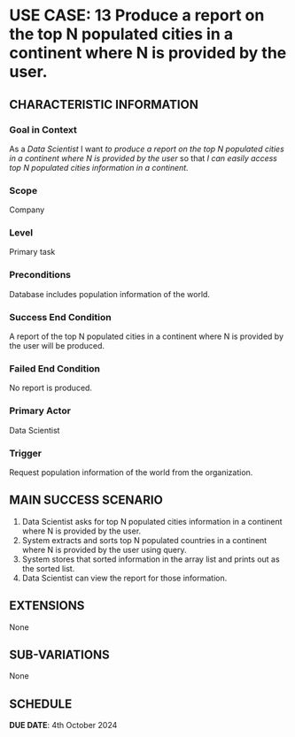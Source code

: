 # USE CASE: 13 Produce a report on the top N populated cities in a continent where N is provided by the user.

## CHARACTERISTIC INFORMATION

### Goal in Context

As a *Data Scientist* I want *to produce a report on the top N populated cities in a continent where N is provided by the user* so that *I can easily access top N populated cities information in a continent.*

### Scope

Company

### Level

Primary task

### Preconditions

Database includes population information of the world.

### Success End Condition

A report of the top N populated cities in a continent where N is provided by the user will be produced.

### Failed End Condition

No report is produced.

### Primary Actor

Data Scientist

### Trigger

Request population information of the world from the organization.

## MAIN SUCCESS SCENARIO

1. Data Scientist asks for top N populated cities information in a continent where N is provided by the user.
2. System extracts and sorts top N populated countries in a continent where N is provided by the user using query.
3. System stores that sorted information in the array list and prints out as the sorted list.
4. Data Scientist can view the report for those information.

## EXTENSIONS

None

## SUB-VARIATIONS

None

## SCHEDULE

**DUE DATE**: 4th October 2024
